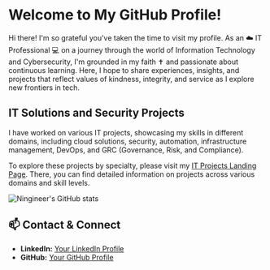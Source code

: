 # Welcome to My GitHub Profile!

Hi there! I'm so grateful you've taken the time to visit my profile. As an ☁️ IT Professional 💻 on a journey through the world of Information Technology and Cybersecurity, I'm grounded in my faith ✝️ and passionate about continuous learning. Here, I hope to share experiences, insights, and projects that reflect values of kindness, integrity, and service as I explore new frontiers in tech.

## IT Solutions and Security Projects

I have worked on various IT projects, showcasing my skills in different domains, including cloud solutions, security, automation, infrastructure management, DevOps, and GRC (Governance, Risk, and Compliance).

To explore these projects by specialty, please visit my [IT Projects Landing Page](./projects-landing.md). There, you can find detailed information on projects across various domains and skill levels.

![Ningineer's GitHub stats](https://github-readme-stats.vercel.app/api?username=ningineer&show_icons=true&theme=tokyonight)

## 📫 Contact & Connect
- **LinkedIn:** [Your LinkedIn Profile](https://linkedin.com/in/ryan-rubiaco)
- **GitHub:** [Your GitHub Profile](https://github.com/ningineer)
